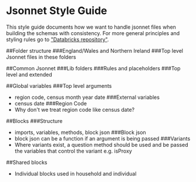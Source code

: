# Jsonnet Style Guide
This style guide documents how we want to handle jsonnet files when building the schemas with consistency. For more general principles and styling rules go to ["Databricks repository"](https://github.com/databricks/jsonnet-style-guide#databricks-jsonnet-guide).


##Folder structure
###England/Wales and Northern Ireland
###Top level Jsonnet files in these folders

##Common Jsonnet
###Lib folders
###Rules and placeholders
###Top level and extended

##Global variables
###Top level arguments
- region code, census month year date
###External variables 
- census date
###Region Code
- Why don't we treat region code like census date?

##Blocks
###Structure
- imports, variables, methods, block json
###Block json
- block json can be a function if an argument is being passed
###Variants
- Where variants exist, a question method should be used and be passed the variables that control the variant e.g. isProxy

##Shared blocks
- Individual blocks used in household and individual

